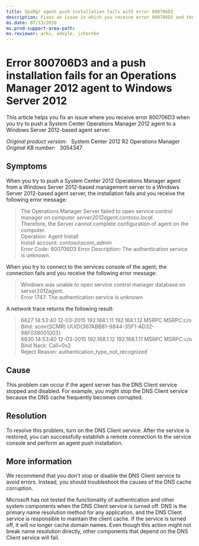 ```yaml
---
title: OpsMgr agent push installation fails with error 800706D3 
description: Fixes an issue in which you receive error 800706D3 and the installation fails when you try to push a System Center Operations Manager 2012 agent to a Windows Server 2012-based agent server.
ms.date: 07/13/2020
ms.prod-support-area-path:
ms.reviewer: arku, adoyle, jchornbe
---
```

# Error 800706D3 and a push installation fails for an Operations Manager 2012 agent to Windows Server 2012

This article helps you fix an issue where you receive error 800706D3 when you try to push a System Center Operations Manager 2012 agent to a Windows Server 2012-based agent server.

_Original product version:_ &nbsp; System Center 2012 R2 Operations Manager  
_Original KB number:_ &nbsp; 3054347

## Symptoms

When you try to push a System Center 2012 Operations Manager agent from a Windows Server 2012-based management server to a Windows Server 2012-based agent server, the installation fails and you receive the following error message:

> The Operations Manager Server failed to open service control manager on computer *server2012agent.contoso.local*.  
> Therefore, the Server cannot complete configuration of agent on the computer.  
> Operation: Agent Install  
> Install account: *contoso\scom_admin*  
> Error Code: 800706D3 Error Description: The authentication service is unknown.

When you try to connect to the services console of the agent, the connection fails and you receive the following error message:

> Windows was unable to open service control manager database on server2012agent.  
> Error 1747: The authentication service is unknown

A network trace returns the following result:

> 6627 14:53:40 12-03-2015 192.168.1.11 192.168.1.12 MSRPC MSRPC:c/o Bind: scmr(SCMR)
> UUID{367ABB81-9844-35F1-AD32-98F038001003}  
> 6630 14:53:40 12-03-2015 192.168.1.12 192.168.1.11 MSRPC MSRPC:c/o Bind Nack: Call=0x2  
> Reject Reason: authentication_type_not_recognized

## Cause

This problem can occur if the agent server has the DNS Client service stopped and disabled. For example, you might stop the DNS Client service because the DNS cache frequently becomes corrupted.

## Resolution

To resolve this problem, turn on the DNS Client service. After the service is restored, you can successfully establish a remote connection to the service console and perform an agent push installation.

## More information

We recommend that you don't stop or disable the DNS Client service to avoid errors. Instead, you should troubleshoot the causes of the DNS cache corruption.

Microsoft has not tested the functionality of authentication and other system components when the DNS Client service is turned off. DNS is the primary name resolution method for any application, and the DNS Client service is responsible to maintain the client cache. If the service is turned off, it will no longer cache domain names. Even though this action might not break name resolution directly, other components that depend on the DNS Client service will fail.
